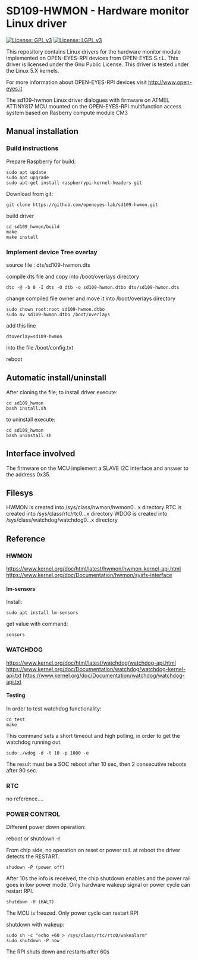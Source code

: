 # SD109-HWMON - Hardware monitor Linux driver

[![License: GPL v3](https://img.shields.io/badge/License-GPL%20v3-blue.svg)](http://www.gnu.org/licenses/gpl-3.0)
[![License: LGPL v3](https://img.shields.io/badge/License-LGPL%20v3-blue.svg)](http://www.gnu.org/licenses/lgpl-3.0)

This repository contains Linux drivers for the hardware monitor module implemented
on OPEN-EYES-RPI devices from OPEN-EYES S.r.L.
This driver is licensed under the Gnu Public License.
This driver is tested under the Linux 5.X kernels.

For more information about OPEN-EYES-RPI devices visit http://www.open-eyes.it

The sd109-hwmon Linux driver dialogues with firmware on ATMEL ATTINY817 MCU mounted
on the OPEN-EYES-RPI multifunction access system based on Rasberry compute module CM3

## Manual installation

### Build instructions

Prepare Raspberry for build:
```
sudo apt update
sudo apt upgrade
sudo apt-get install raspberrypi-kernel-headers git
```
Download from git:
```
git clone https://github.com/openeyes-lab/sd109-hwmon.git
```
build driver
```
cd sd109_hwmon/build
make
make install
```

### Implement device Tree overlay

source file : dts/sd109-hwmon.dts

compile dts file and copy into /boot/overlays directory
```
dtc -@ -b 0 -I dts -O dtb -o sd109-hwmon.dtbo dts/sd109-hwmon.dts
```
change compiled file owner and move it into /boot/overlays directory
```
sudo chown root:root sd109-hwmon.dtbo
sudo mv sd109-hwmon.dtbo /boot/overlays
```
add this line
```
dtoverlay=sd109-hwmon
```
into the file /boot/config.txt

reboot

## Automatic install/uninstall

After cloning the file;
to install driver execute:
```
cd sd109_hwmon
bash install.sh
```
to uninstall execute:
```
cd sd109_hwmon
bash uninstall.sh
```

## Interface involved

The firmware on the MCU implement a SLAVE I2C interface and answer to the
address 0x35.

## Filesys

HWMON is created into /sys/class/hwmon/hwmon0...x directory
RTC is created into /sys/class/rtc/rtc0...x directory
WDOG is created into /sys/class/watchdog/watchdog0...x directory

## Reference

### HWMON
https://www.kernel.org/doc/html/latest/hwmon/hwmon-kernel-api.html
https://www.kernel.org/doc/Documentation/hwmon/sysfs-interface

#### lm-sensors

Install:
```
sudo apt install lm-sensors
```

get value with command:
```
sensors
```

### WATCHDOG

https://www.kernel.org/doc/html/latest/watchdog/watchdog-api.html
https://www.kernel.org/doc/Documentation/watchdog/watchdog-kernel-api.txt
https://www.kernel.org/doc/Documentation/watchdog/watchdog-api.txt

#### Testing
In order to test watchdog functionality:
```
cd test
make
```
This command sets a short timeout and high polling, in order to get the watchdog
running out.
```
sudo ./wdog -d -t 10 -p 1000 -e
```
The result must be a SOC reboot after 10 sec, then 2 consecutive reboots after
90 sec.

### RTC

no reference....

### POWER CONTROL

Different power down operation:

reboot or shutdown -r

From chip side, no operation on reset or power rail. at reboot the driver
detects the RESTART.
```
shudown -P (power off)
```
After 10s the info is received, the chip shutdown enables and the power rail goes
in low power mode.
Only hardware wakeup signal or power cycle can restart RPI.
```
shutdown -H (HALT)
```
The MCU is freezed.
Only power cycle can restart RPI

shutdown with wakeup:
```
sudo sh -c "echo +60 > /sys/class/rtc/rtc0/wakealarm"
sudo shutdown -P now
```
The RPI shuts down and restarts after 60s
